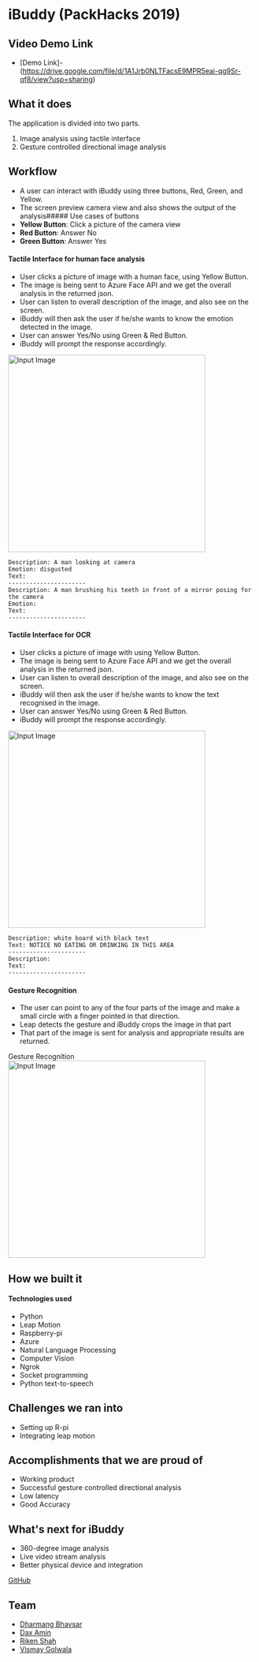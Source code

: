 # iBuddy (PackHacks 2019)

## Video Demo Link
- [Demo Link]-(https://drive.google.com/file/d/1A1Jrb0NLTFacsE9MPR5eai-qg9Sr-qf8/view?usp=sharing)  

## What it does

The application is divided into two parts.
1. Image analysis using tactile interface
2. Gesture controlled directional image analysis

## Workflow

- A user can interact with iBuddy using three buttons, Red, Green, and Yellow.
- The screen preview camera view and also shows the output of the analysis##### Use cases of buttons
- **Yellow Button**: Click a picture of the camera view
- **Red Button**: Answer No
- **Green Button**: Answer Yes

#### Tactile Interface for human face analysis

- User clicks a picture of image with a human face, using Yellow Button.
- The image is being sent to Azure Face API and we get the overall analysis in the returned json.
- User can listen to overall description of the image, and also see on the screen.
- iBuddy will then ask the user if he/she wants to know the emotion detected in the image.
- User can answer Yes/No using Green & Red Button.
- iBuddy will prompt the response accordingly.

<img src="https://user-images.githubusercontent.com/15925203/56093109-7dc7e800-5e92-11e9-9771-2d8d9ea119ab.jpg" alt="Input Image" style="width:400px;"/>

```
Description: A man looking at camera
Emotion: disgusted
Text: 
----------------------
Description: A man brushing his teeth in front of a mirror posing for the camera
Emotion: 
Text: 
----------------------
```

#### Tactile Interface for OCR

- User clicks a picture of image with using Yellow Button.
- The image is being sent to Azure Face API and we get the overall analysis in the returned json.
- User can listen to overall description of the image, and also see on the screen.
- iBuddy will then ask the user if he/she wants to know the text recognised in the image.
- User can answer Yes/No using Green & Red Button.
- iBuddy will prompt the response accordingly.


<img src="https://user-images.githubusercontent.com/15925203/56093170-33933680-5e93-11e9-8cf4-c4d7bbfd8a49.jpg" alt="Input Image" style="width:400px;"/>

```
Description: white board with black text
Text: NOTICE NO EATING OR DRINKING IN THIS AREA
----------------------
Description:  
Text: 
----------------------
```

#### Gesture Recognition

- The user can point to any of the four parts of the image and make a small circle with a finger pointed in that direction.
- Leap detects the gesture and iBuddy crops the image in that part 
- That part of the image is sent for analysis and appropriate results are returned.

Gesture Recognition
<img src="https://user-images.githubusercontent.com/15925203/56093163-0b0b3c80-5e93-11e9-9a50-58115d8f0429.jpg" alt="Input Image" style="width:400px;"/>

## How we built it

#### Technologies used
- Python 
- Leap Motion
- Raspberry-pi
- Azure
- Natural Language Processing
- Computer Vision
- Ngrok 
- Socket programming
- Python text-to-speech

## Challenges we ran into

- Setting up R-pi 
- Integrating leap motion

## Accomplishments that we are proud of

- Working product
- Successful gesture controlled directional analysis
- Low latency
- Good Accuracy

## What's next for iBuddy

- 360-degree image analysis
- Live video stream analysis
- Better physical device and integration

[GitHub](https://github.com/rikenshah/PackHacks2019)

## Team

- [Dharmang Bhavsar](https://github.com/dharmangbhavsar)  
- [Dax Amin](https://github.com/daxamin)  
- [Riken Shah](https://github.com/rikenshah)  
- [Vismay Golwala](https://github.com/vismay-golwala)  


